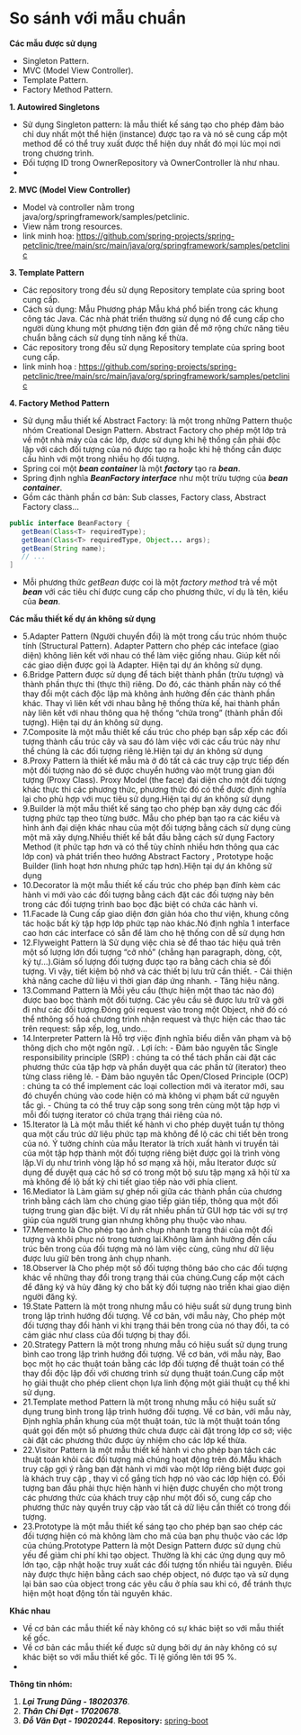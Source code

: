 # So sánh với mẫu chuẩn

**Các mẫu được sử dụng**
* Singleton Pattern.
* MVC (Model View Controller).
* Template Pattern.
* Factory Method Pattern.

**1. Autowired Singletons**
 * Sử dụng Singleton pattern: là mẫu thiết kế sáng tạo cho phép đảm bảo chỉ duy nhất một thể hiện (instance) được tạo ra và nó sẽ cung cấp một method để có thể truy xuất được thể hiện duy nhất đó mọi lúc mọi nơi trong chương trình.
 * Đối tượng ID trong OwnerRepository và OwnerController là như nhau.
 * 

**2. MVC (Model View Controller)**
 * Model và controller nằm trong java/org/springframework/samples/petclinic.
 * View nằm trong resources.
 * link minh hoạ: https://github.com/spring-projects/spring-petclinic/tree/main/src/main/java/org/springframework/samples/petclinic

**3. Template Pattern**
 * Các repository trong đều sử dụng Repository template của spring boot cung cấp.
 * Cách sủ dụng: Mẫu Phương pháp Mẫu khá phổ biến trong các khung công tác Java. Các nhà phát triển thường sử dụng nó để cung cấp cho người dùng khung một phương tiện đơn giản để mở rộng chức năng tiêu chuẩn bằng cách sử dụng tính năng kế thừa.
 *  Các repository trong đều sử dụng Repository template của spring boot cung cấp.
 *  link minh hoạ : https://github.com/spring-projects/spring-petclinic/tree/main/src/main/java/org/springframework/samples/petclinic

**4. Factory Method Pattern**
 * Sử dụng mẫu thiết kế Abstract Factory: là một trong những Pattern thuộc nhóm Creational Design Pattern. Abstract Factory cho phép một lớp trả về một nhà máy của các lớp, được sử dụng khi hệ thống cần phải độc lập với cách đối tượng của nó được tạo ra hoặc khi hệ thống cần được cấu hình với một trong nhiều họ đối tượng.
 * Spring coi một ***bean container*** là một ***factory*** tạo ra ***bean***.
 * Spring định nghĩa ***BeanFactory interface*** như một trừu tượng của ***bean container***.
 * Gồm các thành phần cơ bản: Sub classes, Factory class, Abstract Factory class...
 ```Java
 public interface BeanFactory {
    getBean(Class<T> requiredType);
    getBean(Class<T> requiredType, Object... args);
    getBean(String name);
    // ...
]
 ```
 * Mỗi phương thức *getBean* được coi là một *factory method* trả về một ***bean*** với các tiêu chí được cung cấp cho phương thức, ví dụ là tên, kiểu của ***bean***.


**Các mẫu thiết kế dự án không sử dụng**
* 5.Adapter Pattern (Người chuyển đổi) là một trong cấu trúc nhóm thuộc tính (Structural Pattern). Adapter Pattern cho phép các inteface (giao diện) không liên kết với nhau có thể làm việc giống nhau. Giúp kết nối các giao diện được gọi là Adapter. Hiện tại dự án không sử dụng.
* 6.Bridge Pattern được sử dụng để tách biệt thành phần (trừu tượng) và thành phần thực thi (thực thi) riêng. Do đó, các thành phần này có thể thay đổi một cách độc lập mà không ảnh hưởng đến các thành phần khác. Thay vì liên kết với nhau bằng hệ thống thừa kế, hai thành phần này liên kết với nhau thông qua hệ thống “chứa trong” (thành phần đối tượng).
Hiện tại dự án không sử dụng.
* 7.Composite là một mẫu thiết kế cấu trúc cho phép bạn sắp xếp các đối tượng thành cấu trúc cây và sau đó làm việc với các cấu trúc này như thể chúng là các đối tượng riêng lẻ.Hiện tại dự án không sử dụng
* 8.Proxy Pattern là thiết kế mẫu mà ở đó tất cả các truy cập trực tiếp đến một đối tượng nào đó sẽ được chuyển hướng vào một trung gian đối tượng (Proxy Class). Proxy Model (the face) đại diện cho một đối tượng khác thực thi các phương thức, phương thức đó có thể được định nghĩa lại cho phù hợp với mục tiêu sử dụng.Hiện tại dự án không sử dụng
* 9.Builder là một mẫu thiết kế sáng tạo cho phép bạn xây dựng các đối tượng phức tạp theo từng bước. Mẫu cho phép bạn tạo ra các kiểu và hình ảnh đại diện khác nhau của một đối tượng bằng cách sử dụng cùng một mã xây dựng.Nhiều thiết kế bắt đầu bằng cách sử dụng Factory Method (ít phức tạp hơn và có thể tùy chỉnh nhiều hơn thông qua các lớp con) và phát triển theo hướng Abstract Factory , Prototype hoặc Builder (linh hoạt hơn nhưng phức tạp hơn).Hiện tại dự án không sử dụng
* 10.Decorator là một mẫu thiết kế cấu trúc cho phép bạn đính kèm các hành vi mới vào các đối tượng bằng cách đặt các đối tượng này bên trong các đối tượng trình bao bọc đặc biệt có chứa các hành vi.
* 11.Facade là Cung cấp giao diện đơn giản hóa cho thư viện, khung công tác hoặc bất kỳ tập hợp lớp phức tạp nào khác.Nó định nghĩa 1 interface cao hơn các interface có sẵn để làm cho hệ thống con dễ sử dụng hơn
* 12.Flyweight Pattern là Sử dụng việc chia sẻ để thao tác hiệu quả trên một số lượng lớn đối tượng “cở nhỏ” (chẳng hạn paragraph, dòng, cột, ký tự…).Giảm số lượng đối tượng được tạo ra bằng cách chia sẻ đối tượng. Vì vậy, tiết kiệm bộ nhớ và các thiết bị lưu trữ cần thiết. - Cải thiện khả năng cache dữ liệu vì thời gian đáp ứng nhanh. - Tăng hiệu năng.
* 13.Command Pattern là Mỗi yêu cầu (thực hiện một thao tác nào đó) được bao bọc thành một đối tượng. Các yêu cầu sẽ được lưu trữ và gởi đi như các đối tượng.Đóng gói request vào trong một Object, nhờ đó có thể nthông số hoá chương trình nhận request và thực hiện các thao tác trên request: sắp xếp, log, undo…
* 14.Interpreter Pattern là Hỗ trợ việc định nghĩa biểu diễn văn phạm và bộ thông dịch cho một ngôn ngữ. . Lợi ích: - Đảm bảo nguyên tắc Single responsibility principle (SRP) : chúng ta có thể tách phần cài đặt các phương thức của tập hợp và phần duyệt qua các phần tử (iterator) theo từng class riêng lẻ. - Đảm bảo nguyên tắc Open/Closed Principle (OCP) : chúng ta có thể implement các loại collection mới và iterator mới, sau đó chuyển chúng vào code hiện có mà không vi phạm bất cứ nguyên tắc gì. - Chúng ta có thể truy cập song song trên cùng một tập hợp vì mỗi đối tượng iterator có chứa trạng thái riêng của nó.
* 15.Iterator là Là một mẫu thiết kế hành vi cho phép duyệt tuần tự thông qua một cấu trúc dữ liệu phức tạp mà không để lộ các chi tiết bên trong của nó. Ý tưởng chính của mẫu Iterator là trích xuất hành vi truyền tải của một tập hợp thành một đối tượng riêng biệt được gọi là trình vòng lặp.Ví dụ như trình vòng lặp hồ sơ mạng xã hội, mẫu Iterator được sử dụng để duyệt qua các hồ sơ có trong một bộ sưu tập mạng xã hội từ xa mà không để lộ bất kỳ chi tiết giao tiếp nào với phía client.
* 16.Mediator là Làm giảm sự ghép nối giữa các thành phần của chương trình bằng cách làm cho chúng giao tiếp gián tiếp, thông qua một đối tượng trung gian đặc biệt.
Ví dụ rất nhiều phần tử GUI hợp tác với sự trợ giúp của người trung gian nhưng không phụ thuộc vào nhau.
* 17.Memento là Cho phép tạo ảnh chụp nhanh trạng thái của một đối tượng và khôi phục nó trong tương lai.Không làm ảnh hưởng đến cấu trúc bên trong của đối tượng mà nó làm việc cùng, cũng như dữ liệu được lưu giữ bên trong ảnh chụp nhanh.
* 18.Observer là Cho phép một số đối tượng thông báo cho các đối tượng khác về những thay đổi trong trạng thái của chúng.Cung cấp một cách để đăng ký và hủy đăng ký cho bất kỳ đối tượng nào triển khai giao diện người đăng ký.
* 19.State Pattern là một trong nhưng mẫu có hiệu suất sử dụng trung bình trong lập trình hướng đối tượng. Về cơ bản, với mẫu này, Cho phép một đối tượng thay đổi hành vi khi trạng thái bên trong của nó thay đổi, ta có cảm giác như class của đối tượng bị thay đổi.
* 20.Strategy Pattern là một trong nhưng mẫu có hiệu suất sử dụng trung bình cao trong lập trình hướng đối tượng. Về cơ bản, với mẫu này, Bao bọc một họ các thuật toán bằng các lớp đối tượng để thuật toán có thể thay đổi độc lập đối với chương trình sử dụng thuật toán.Cung cấp một họ giải thuật cho phép client chọn lựa linh động một giải thuật cụ thể khi sử dụng.
* 21.Template method Pattern là một trong nhưng mẫu có hiệu suất sử dụng trung bình trong lập trình hướng đối tượng. Về cơ bản, với mẫu này, Định nghĩa phần khung của một thuật toán, tức là một thuật toán tổng quát gọi đến một số phương thức chưa được cài đặt trong lớp cơ sở; việc cài đặt các phương thức được ủy nhiệm cho các lớp kế thừa.
* 22.Visitor Pattern là một mẫu thiết kế hành vi cho phép bạn tách các thuật toán khỏi các đối tượng mà chúng hoạt động trên đó.Mẫu khách truy cập gợi ý rằng bạn đặt hành vi mới vào một lớp riêng biệt được gọi là khách truy cập , thay vì cố gắng tích hợp nó vào các lớp hiện có. Đối tượng ban đầu phải thực hiện hành vi hiện được chuyển cho một trong các phương thức của khách truy cập như một đối số, cung cấp cho phương thức này quyền truy cập vào tất cả dữ liệu cần thiết có trong đối tượng.
* 23.Prototype là một mẫu thiết kế sáng tạo cho phép bạn sao chép các đối tượng hiện có mà không làm cho mã của bạn phụ thuộc vào các lớp của chúng.Prototype Pattern là một Design Pattern được sử dụng chủ yếu để giảm chi phí khi tạo object. Thường là khi các ứng dụng quy mô lớn tạo, cập nhật hoặc truy xuất các đối tượng tốn nhiều tài nguyên.
Điều này được thực hiện bằng cách sao chép object, nó được tạo và sử dụng lại bản sao của object trong các yêu cầu ở phía sau khi có, để tránh thực hiện một hoạt động tốn tài nguyên khác.

**Khác nhau**
 * Về cơ bản các mẫu thiết kế này không có sự khác biệt so với mẫu thiết kế gốc.
 * Về cơ bản các mẫu thiết kế được sử dụng bởi dự án  này không có sự khác biệt so với mẫu thiết kế gốc. Tỉ lệ giống lên tới 95 %.
 * 
**Thông tin nhóm:**
1. ***Lại Trung Dũng - 18020376***.
2. ***Thân Chí Đạt - 17020678***.
3. ***Đỗ Văn Đạt - 19020244***.
**Repository:** [spring-boot](https://github.com/spring-projects/spring-petclinic)
